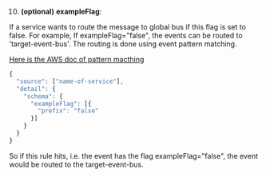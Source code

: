 10. **(optional)** **exampleFlag**:

If a service wants to route the message to global bus if this flag is set to false. 
For example, If exampleFlag="false", the events can be routed to 'target-event-bus'. The routing is done using event pattern matching. 

[Here is the AWS doc of pattern macthing](https://docs.aws.amazon.com/eventbridge/latest/userguide/eb-event-patterns-content-based-filtering.html)


```javascript
{
  "source": ["name-of-service"],
  "detail": {
    "schema": {
      "exampleFlag": [{
        "prefix": "false"
      }]
    }
  }
}

```
So if this rule hits, i.e. the event has the flag exampleFlag="false", the event would be routed to the target-event-bus.
